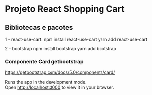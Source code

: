 # Projeto React Shopping Cart

## Bibliotecas e pacotes
1 - react-use-cart:
npm install react-use-cart 
yarn add react-use-cart

2 -  bootstrap
npm install bootstrap
yarn add bootstrap









### Componente Card getbootstrap
https://getbootstrap.com/docs/5.0/components/card/



Runs the app in the development mode.\
Open [http://localhost:3000](http://localhost:3000) to view it in your browser.
